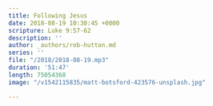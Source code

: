 ```yaml
---
title: Following Jesus
date: 2018-08-19 10:30:45 +0000
scripture: Luke 9:57-62
description: ''
author: _authors/rob-hutton.md
series: ''
file: "/2018/2018-08-19.mp3"
duration: '51:47'
length: 75054368
image: "/v1542115835/matt-botsford-423576-unsplash.jpg"

---
```

